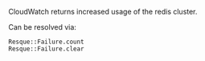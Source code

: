 CloudWatch returns increased usage of the redis cluster.

Can be resolved via:

```
Resque::Failure.count
Resque::Failure.clear
```
